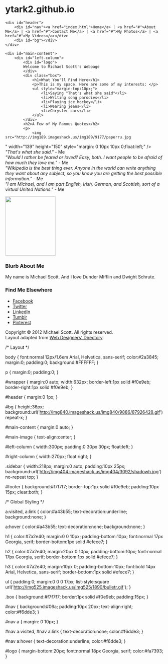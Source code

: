 # ytark2.github.io
<!DOCTYPE html>
<html>
<head>
    <title>My Personal Webpage</title>
    <link href="style.css" rel="stylesheet" type="text/css" />
</head>
<body>
<div id="wrapper">
    
	<div id="header">
		<div id="nav"><a href="index.html">Home</a> | <a href="#">About Me</a> | <a href="#">Contact Me</a> | <a href="#">My Photos</a> | <a href="#">My Videos</a></div>
		<div id="bg"></div>
	</div>
	
	<div id="main-content">
		<div id="left-column">
			<div id="logo">
			Welcome to Michael Scott's Webpage
			</div>
			<div class="box">
        		<h1>What You'll Find Here</h1>
        		<p>This is my space. Here are some of my interests: </p>
				<ul style="margin-top:10px;">
					<li>Saying "That's what she said"</li>
					<li>Writing song parodies</li>
					<li>Playing ice hockey</li>
					<li>Wearing jeans</li>
					<li>Chrysler cars</li>
				</ul>
			</div>
			<h2>A Few of My Famous Quotes</h2>
			<p>
				<img src="http://img189.imageshack.us/img189/9177/paperru.jpg
" width="139" height="150" style="margin: 0 10px 10px 0;float:left;" />
				<em>"That's what she said."</em> - Me<br/>
				<em>"Would I rather be feared or loved? Easy, both. I want people to be afraid of how much they love me."</em> - Me<br/>
				<em>"Wikipedia is the best thing ever. Anyone in the world can write anything they want about any subject, so you know you are getting the best possible information."</em> - Me<br/>
				<em>"I am Michael, and I am part English, Irish, German, and Scottish, sort of a virtual United Nations."</em> - Me<br/>
			</p>
		</div>
		<div id="right-column">
			<div id="main-image"><img src="http://img38.imageshack.us/img38/7065/michaelscotto.jpg
" width="160" height="188" /></div>
			<div class="sidebar">
				<h3>Blurb About Me</h3>
				<p>My name is Michael Scott. And I love Dunder Mifflin and Dwight Schrute.</p>
				<h3>Find Me Elsewhere</h3>
				<div class="box">
					<ul>
						<li><a href="http://facebook.com" target="_blank">Facebook</a></li>
						<li><a href="http://twitter.com" target="_blank">Twitter</a></li>
						<li><a href="http://linkedin.com" target="_blank">LinkedIn</a></li>
						<li><a href="http://tumblr.com" target="_blank">Tumblr</a></li>
						<li><a href="http://pinterest.com" target="_blank">Pinterest </a></li>
					</ul>
				</div>
			</div>
		</div>
	</div>
	<div id="footer">
		Copyright &copy; 2012 Michael Scott. All rights reserved.<br/>
		Layout adapted from <a href="http://www.web-designers-directory.org/" target="_blank">Web Designers' Directory</a>.
	</div>
</div>

</body>


/* Layout */

body {
    font:normal 12px/1.6em Arial, Helvetica, sans-serif;
	color:#2a3845;
	margin:0;
	padding:0;
	background:#FFFFFF;
}

p {
	margin:0;
	padding:0;
}

#wrapper {
	margin:0 auto;
	width:632px;
	border-left:1px solid #f0e9eb;
	border-right:1px solid #f0e9eb;
}

#header {
	margin:0 1px;
}

#bg {
	height:36px;
	background:url('http://img840.imageshack.us/img840/9886/87926428.gif') repeat-x;
}

#main-content {
	margin:0 auto;
}

#main-image {
	text-align:center;
}

#left-column {
	width:300px;
	padding:0 30px 30px;
	float:left;
}

#right-column {
	width:270px;
	float:right;
}

.sidebar {
	width:218px;
	margin:0 auto;
	padding:10px 25px;
	background:url('http://img404.imageshack.us/img404/3092/shadowh.jpg') no-repeat top;
}

#footer {
	background:#f7f7f7;
	border-top:1px solid #f0e9eb;
	padding:10px 15px;
	clear:both;
}

/* Global Styling */

a:visited, a:link {
	color:#a43b55;
	text-decoration:underline;
	background:none;
}

a:hover {
	color:#a43b55;
	text-decoration:none;
	background:none;
}

h1 {
	color:#7a2e40;
	margin:0 0 10px;
	padding-bottom:10px;
	font:normal 17px Georgia, serif;
	border-bottom:1px solid #efece7;
}

h2 {
	color:#7a2e40;
	margin:20px 0 10px;
	padding-bottom:10px;
	font:normal 17px Georgia, serif;
	border-bottom:1px solid #efece7;
}

h3 {
	color:#7a2e40;
	margin:10px 0;
	padding-bottom:10px;
	font:bold 14px Arial, Helvetica, sans-serif;
	border-bottom:1px solid #efece7;
}

ul {
	padding:0;
	margin:0 0 0 17px;
	list-style:square url('http://img525.imageshack.us/img525/1890/bulletr.gif');
}

.box {
	background:#f7f7f7;
	border:1px solid #f0e9eb;
	padding:15px;
}

#nav {
	background:#06a;
	padding:10px 20px;
	text-align:right;
	color:#f6dde3;
}

#nav a {
	margin: 0 10px;
}

#nav a:visited, #nav a:link {
	text-decoration:none;
	color:#f6dde3;
}

#nav a:hover {
	text-decoration:underline;
	color:#f6dde3;
}

#logo {
	margin-bottom:20px;
	font:normal 18px Georgia, serif;
	color:#fa7393;
}
</html>
